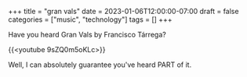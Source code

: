 +++
title = "gran vals"
date = 2023-01-06T12:00:00-07:00
draft = false
categories = ["music", "technology"]
tags = []
+++

Have you heard Gran Vals by Francisco Tárrega?

{{<youtube 9sZQ0m5oKLc>}}

Well, I can absolutely guarantee you've heard PART of it.
